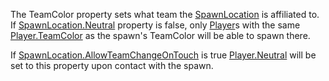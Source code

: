 The TeamColor property sets what team the [SpawnLocation](https://developer.roblox.com/en-us/api-reference/class/SpawnLocation) is affiliated to. If [SpawnLocation.Neutral](https://developer.roblox.com/en-us/api-reference/property/SpawnLocation/Neutral) property is false, only [Player](https://developer.roblox.com/en-us/api-reference/class/Player)s with the same [Player.TeamColor](https://developer.roblox.com/en-us/api-reference/property/Player/TeamColor) as the spawn's TeamColor will be able to spawn there.

If [SpawnLocation.AllowTeamChangeOnTouch](https://developer.roblox.com/en-us/api-reference/property/SpawnLocation/AllowTeamChangeOnTouch) is true [Player.Neutral](https://developer.roblox.com/en-us/api-reference/property/Player/Neutral) will be set to this property upon contact with the spawn.